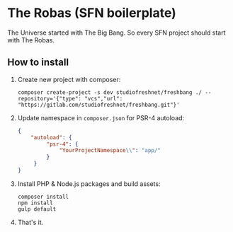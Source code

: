 # The Robas (SFN boilerplate)
The Universe started with The Big Bang. So every SFN project should start with The Robas.

## How to install
1. Create new project with composer:
   ```console
   composer create-project -s dev studiofreshnet/freshbang ./ --repository='{"type": "vcs","url": "https://gitlab.com/studiofreshnet/freshbang.git"}'
   ```
1. Update namespace in `composer.json` for PSR-4 autoload:
   ```json
   {
       "autoload": {
            "psr-4": {
                "YourProjectNamespace\\": "app/"
            }
        }
   }
   ``` 
1. Install PHP & Node.js packages and build assets:
   ```console
   composer install
   npm install
   gulp default
   ```
1. That's it.
